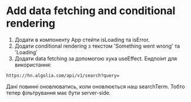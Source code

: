 # Add data fetching and conditional rendering
1. Додати в компоненту App стейти isLoading та isError.
2. Додати conditional rendering з текстом 'Something went wrong' та 'Loading'
3. Додати data fetching за допомогою хука useEffect. Ендпоінт для використання:
```
https://hn.algolia.com/api/v1/search?query=
```
Дані повинні оновлюватись, коли оновлюється наш searchTerm. Тобто тепер фільтрування має бути server-side.
